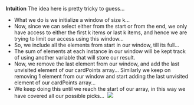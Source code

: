 **Intuition**
The idea here is pretty tricky to guess...
​
* What we do is we initialize a window of size k...
* Now, since we can select either from the start or from the end, we only have access to either the first k items or last k items, and hence we are trying to limit our access using this window...
* So, we include all the elements from start in our window, till its full...
* The sum of elements at each instance in our window will be kept track of using another variable that will store our result.
* Now, we remove the last element from our window, and add the last unvisited element of our cardPoints array... Similarly we keep on removing 1 element from our window and start adding the last unvisited element of our cardPoints array...
* We keep doing this until we reach the start of our array, in this way we have covered all our possible picks...
​
![](https://assets.leetcode.com/users/images/a539e5d3-3faa-43d3-bfcd-8a6549e4589b_1656213784.1710274.png)